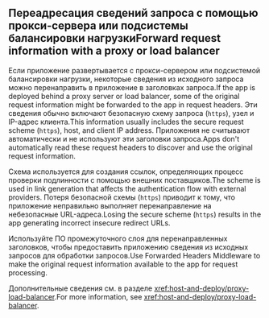 ## <a name="forward-request-information-with-a-proxy-or-load-balancer"></a><span data-ttu-id="f1f28-101">Переадресация сведений запроса с помощью прокси-сервера или подсистемы балансировки нагрузки</span><span class="sxs-lookup"><span data-stu-id="f1f28-101">Forward request information with a proxy or load balancer</span></span>

<span data-ttu-id="f1f28-102">Если приложение развертывается с прокси-сервером или подсистемой балансировки нагрузки, некоторые сведения из исходного запроса можно перенаправить в приложение в заголовках запроса.</span><span class="sxs-lookup"><span data-stu-id="f1f28-102">If the app is deployed behind a proxy server or load balancer, some of the original request information might be forwarded to the app in request headers.</span></span> <span data-ttu-id="f1f28-103">Эти сведения обычно включают безопасную схему запроса (`https`), узел и IP-адрес клиента.</span><span class="sxs-lookup"><span data-stu-id="f1f28-103">This information usually includes the secure request scheme (`https`), host, and client IP address.</span></span> <span data-ttu-id="f1f28-104">Приложения не считывают автоматически и не используют эти заголовки запроса.</span><span class="sxs-lookup"><span data-stu-id="f1f28-104">Apps don't automatically read these request headers to discover and use the original request information.</span></span>

<span data-ttu-id="f1f28-105">Схема используется для создания ссылок, определяющих процесс проверки подлинности с помощью внешних поставщиков.</span><span class="sxs-lookup"><span data-stu-id="f1f28-105">The scheme is used in link generation that affects the authentication flow with external providers.</span></span> <span data-ttu-id="f1f28-106">Потеря безопасной схемы (`https`) приводит к тому, что приложение неправильно выполняет перенаправление на небезопасные URL-адреса.</span><span class="sxs-lookup"><span data-stu-id="f1f28-106">Losing the secure scheme (`https`) results in the app generating incorrect insecure redirect URLs.</span></span>

<span data-ttu-id="f1f28-107">Используйте ПО промежуточного слоя для перенаправленных заголовков, чтобы предоставить приложению сведения из исходных запросов для обработки запросов.</span><span class="sxs-lookup"><span data-stu-id="f1f28-107">Use Forwarded Headers Middleware to make the original request information available to the app for request processing.</span></span>

<span data-ttu-id="f1f28-108">Дополнительные сведения см. в разделе <xref:host-and-deploy/proxy-load-balancer>.</span><span class="sxs-lookup"><span data-stu-id="f1f28-108">For more information, see <xref:host-and-deploy/proxy-load-balancer>.</span></span>
